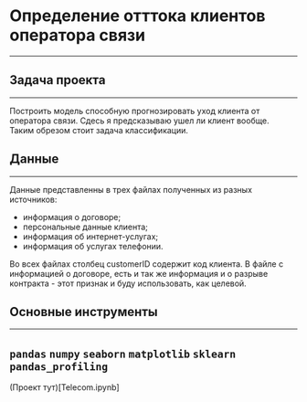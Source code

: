 # Определение отттока клиентов оператора связи
---
## Задача проекта
---
Построить модель способную прогнозировать уход клиента от оператора связи. Сдесь я предсказываю ушел ли клиент вообще.
<br>Таким обрезом стоит задача классификации.

## Данные
---
Данные представленны в трех файлах полученных из разных источников:
* информация о договоре; 
* персональные данные клиента;
* информация об интернет-услугах;
* информация об услугах телефонии.

Во всех файлах столбец customerID содержит код клиента.
В файле с информацией о договоре, есть и так же информация и о разрыве контракта - этот признак и буду использовать, как целевой.

## Основные инструменты
---
`pandas` `numpy` `seaborn` `matplotlib` `sklearn` `pandas_profiling`
---
(Проект тут)[Telecom.ipynb]
